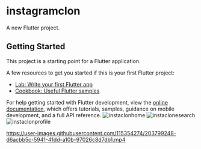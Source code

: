 # instagramclon

A new Flutter project.

## Getting Started

This project is a starting point for a Flutter application.

A few resources to get you started if this is your first Flutter project:

- [Lab: Write your first Flutter app](https://docs.flutter.dev/get-started/codelab)
- [Cookbook: Useful Flutter samples](https://docs.flutter.dev/cookbook)

For help getting started with Flutter development, view the
[online documentation](https://docs.flutter.dev/), which offers tutorials,
samples, guidance on mobile development, and a full API reference.
![instaclonhome](https://user-images.githubusercontent.com/115354274/203798344-a586118f-82d1-4b3e-bc53-31117e7f5c0c.png)
![instaclonesearch](https://user-images.githubusercontent.com/115354274/203798359-e5938bce-bedf-423f-bbbd-ffa80292e58b.png)
![instaclonprofile](https://user-images.githubusercontent.com/115354274/203798364-3f91d2a2-eaf2-47f7-a342-c395d2db6d75.png)


https://user-images.githubusercontent.com/115354274/203799248-d6acbb5c-5941-41dd-a10b-97026c8d7db1.mp4

